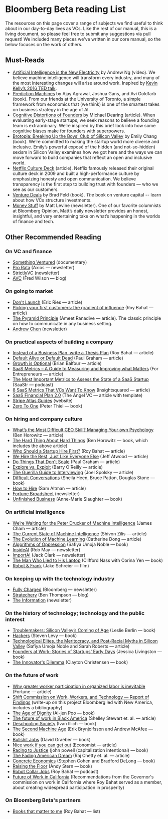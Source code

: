 # Bloomberg Beta reading List

The resources on this page cover a range of subjects we find useful to think about in our day-to-day lives as VCs. Like the rest of our manual, this is a living document, so please feel free to submit any suggestions via pull request! We included many pieces we've written in our core manual, so the below focuses on the work of others.

## Must-Reads

* [Artificial Intelligence is the New Electricity](https://www.youtube.com/watch?v=21EiKfQYZXc) by Andrew Ng (video). We believe machine intelligence will transform every industry, and many of the most interesting changes will arise around work. Inspired by [Kevin Kelly’s 2016 TED talk](https://www.ted.com/talks/kevin_kelly_how_ai_can_bring_on_a_second_industrial_revolution).
* [Prediction Machines](https://www.amazon.com/Prediction-Machines-Economics-Artificial-Intelligence/dp/1633695670) by Ajay Agrawal, Joshua Gans, and Avi Goldfarb (book). From our friends at the University of Toronto, a simple framework from economics that (we think) is one of the smartest takes on business strategy in the age of AI.
* [Cognitive Distortions of Founders](https://medium.com/@mcgd/the-cognitive-distortions-of-founders-8e96c1edf60b) by Michael Dearing (article). When evaluating early-stage startups, we seek reasons to believe a founding team is extraordinary. We’re inspired by this brief look into how some cognitive biases make for founders with superpowers.
* [Brotopia: Breaking Up the Boys' Club of Silicon Valley](https://www.amazon.com/Brotopia-Breaking-Boys-Silicon-Valley/dp/0735213534) by Emily Chang (book). We’re committed to making the startup world more diverse and inclusive. Emily’s powerful exposé of the hidden (and not-so-hidden) sexism in Silicon Valley examines how we got here and the ways we can move forward to build companies that reflect an open and inclusive world.
* [Netflix Culture Deck](https://hbr.org/2014/01/how-netflix-reinvented-hr) (article). Netflix famously released their original culture deck in 2009 and built a high-performance culture by emphasizing honesty and open communication. We believe transparency is the first step to building trust with founders — who we see as our customers.
* [Venture Deals](https://www.amazon.com/Venture-Deals-Smarter-Lawyer-Capitalist/dp/1119259754/ref=dp_ob_title_bk) by Brad Feld (book). *The* book on venture capital -- learn about how VCs structure investments.
* [Money Stuff](https://www.bloomberg.com/view/topics/money-stuff) by Matt Levine (newsletter). One of our favorite columnists at Bloomberg Opinion, Matt’s daily newsletter provides an honest, insightful, and very entertaining take on what’s happening in the worlds of finance and tech.

## Other Recommended Reading

### On VC and finance
* [Something Ventured](http://www.somethingventuredthemovie.com/) (documentary)
* [Pro Rata](https://www.axios.com/newsletters/axios-pro-rata) (Axios — newsletter)
* [StrictlyVC](https://www.strictlyvc.com/) (newsletter)
* [AVC](https://avc.com/) (Fred Wilson — blog)

### On going to market
* [Don't Launch](http://www.startuplessonslearned.com/2009/03/dont-launch.html) (Eric Ries — article)
* [Picking your first customers: the gradient of influence](https://also.roybahat.com/picking-your-first-customers-the-gradient-of-influence-47858b90adfd) (Roy Bahat — article)
* [The Pyramid Principle](https://medium.com/lessons-from-mckinsey/the-pyramid-principle-f0885dd3c5c7) (Ameet Ranadive  — article). The classic principle on how to communicate in any business setting.
* [Andrew Chen](http://andrewchen.co/) (newsletter)

### On practical aspects of building a company
* [Instead of a Business Plan, write a Thesis Plan](https://also.roybahat.com/instead-of-a-business-plan-write-a-thesis-plan-6de9de59daaf) (Roy Bahat — article)
* [Default Alive or Default Dead](http://www.paulgraham.com/aord.html) (Paul Graham — article)
* [Growth is Optional](https://brianbalfour.com/essays/growth-is-optional) (Brian Balfour — article)
* [SaaS Metrics – A Guide to Measuring and Improving what Matters](https://www.forentrepreneurs.com/saas-metrics-2/) (For Entrepreneurs — article)
* [The Most Important Metrics to Assess the State of a SaaS Startup](https://www.saastr.com/saastr-podcast-113-dan-adika-founder-ceo-walkme-shares-the-most-important-metrics-to-assess-the-state-of-a-saas-startup/) (SaaStr — podcast)
* [8 SaaS Metrics That VCs Want To Know](http://www.insightsquared.com/2015/12/vc-influencers-top-saas-metrics/) (Insightsquared — article)
* [SaaS Financial Plan 2.0](https://christophjanz.blogspot.com/2016/03/saas-financial-plan-20.html) (The Angel VC — article with template)
* [Stripe Atlas Guides](https://stripe.com/atlas/guides) (website)
* [Zero To One](https://www.amazon.com/Zero-One-Notes-Startups-Future/dp/0804139296) (Peter Thiel — book)

### On hiring and company culture
* [What’s the Most Difficult CEO Skill? Managing Your own Psychology](https://a16z.com/2011/03/31/whats-the-most-difficult-ceo-skill-managing-your-own-psychology/) (Ben Horowitz — article)
* [The Hard Thing About Hard Things](https://www.amazon.com/Hard-Thing-About-Things-Building/dp/0062273205) (Ben Horowitz — book, which includes the above article)
* [Who Should a Startup Hire First?](https://shift.newco.co/who-should-a-startup-hire-first-c12b279814aa) (Roy Bahat — article)
* [We Hire the Best, Just Like Everyone Else](https://blog.codinghorror.com/we-hire-the-best-just-like-everyone-else/) (Jeff Atwood — article)
* [Do Things That Don't Scale](http://paulgraham.com/ds.html) (Paul Graham — article)
* [Explore vs. Exploit](https://barryoreilly.com/2015/12/14/lean-pmo-explore-vs-exploit/) (Barry O’Reilly — article)
* [The Guerilla Guide to Interviewing](https://www.joelonsoftware.com/2006/10/25/the-guerrilla-guide-to-interviewing-version-30/) (Joel Spolsky — article)
* [Difficult Conversations](https://www.amazon.com/Difficult-Conversations-Discuss-What-Matters/dp/0143118447) (Sheila Heen, Bruce Patton, Douglas Stone — book)
* [How to Hire](http://blog.samaltman.com/how-to-hire) (Sam Altman — article)
* [Fortune Broadsheet](http://fortune.com/newsletter/broadsheet/) (newsletter)
* [Unfinished Business](https://www.amazon.com/Unfinished-Business-Women-Work-Family/dp/0812984978) (Anne-Marie Slaughter — book)

### On artificial intelligence
* [We’re Waiting for the Peter Drucker of Machine Intelligence](https://machinelearnings.co/were-waiting-for-the-peter-drucker-of-machine-intelligence-9b674191b420) (James Cham — article)
* [The Current State of Machine Intelligence](http://www.shivonzilis.com/machineintelligence) (Shivon Zilis — article)
* [The Evolution of Machine Learning](https://techcrunch.com/2017/08/08/the-evolution-of-machine-learning/) (Catherine Dong — article)
* [Algorithms of Oppression](https://www.amazon.com/Algorithms-Oppression-Search-Engines-Reinforce/dp/1479837245) (Safiya Umoja Noble — book)
* [InsideAI](https://inside.com/ai?ref=newsletter) (Rob May — newsletter)
* [ImportAI](https://us13.campaign-archive.com/home/?u=67bd06787e84d73db24fb0aa5&id=6c9d98ff2c) (Jack Clark — newsletter)
* [The Man Who Lied to His Laptop](https://www.amazon.com/Man-Who-Lied-His-Laptop/dp/1617230049) (Clifford Nass with Corina Yen — book)
* [Robot & Frank](https://www.imdb.com/title/tt1990314/) (Jake Schreier — film)

### On keeping up with the technology industry
* [Fully Charged](https://www.bloomberg.com/technology) (Bloomberg — newsletter)
* [Stratechery](https://stratechery.com/) (Ben Thompson — blog)
* [The Information](https://www.theinformation.com/newsletter) (newsletter)

### On the history of technology; technology and the public interest
* [Troublemakers: Silicon Valley’s Coming of Age](https://www.amazon.com/Troublemakers-Silicon-Valleys-Coming-Age/dp/1451651511/) (Leslie Berlin — book)
* [Hackers](https://www.amazon.com/Hackers-Computer-Revolution-Steven-Levy/dp/1449388396) (Steven Levy — book)
* [Technological Elites, the Meritocracy, and Post-Racial Myths in Silicon Valley](https://escholarship.org/uc/item/7z3629nh) (Safiya Umoja Noble and Sarah Roberts — article)
* [Founders at Work: Stories of Startups' Early Days](https://www.amazon.com/Founders-Work-Stories-Startups-Early/dp/1430210788) (Jessica Livingston — book)
* [The Innovator's Dilemma](https://www.amazon.com/Innovators-Dilemma-Technologies-Management-Innovation/dp/1633691780) (Clayton Christensen — book)

### On the future of work
* [Why greater worker participation in organized labor is inevitable](https://fortune.com/2021/12/02/unions-greater-worker-participation-organized-labor-inevitable-seiu-tech-industry/) (Fortune — article)
* [Shift Commission on Work, Workers, and Technology — Report of Findings](https://docsend.com/view/4wizcjb) (write-up on this project Bloomberg led with New America, includes a bibliography)
* [The Age of Dignity](https://www.amazon.com/Age-Dignity-Preparing-Changing-America/dp/1620972018) (Ai-jen Poo — book)
* [The future of work in Black America](https://www.mckinsey.com/featured-insights/future-of-work/the-future-of-work-in-black-america#) (Shelley Stewart et. al. — article)
* [Deschooling Society](https://www.amazon.com/Deschooling-Society-Open-Forum-S/dp/0714508799) (Ivan Illich — book)
* [The Second Machine Age](https://www.amazon.com/Second-Machine-Age-Prosperity-Technologies/dp/0393350649) (Erik Brynjolfsson and Andrew McAfee — book)
* [Bullshit Jobs](https://www.amazon.com/Bullshit-Jobs-Theory-David-Graeber/dp/150114331X) (David Graeber — book)
* [Nice work if you can get out](https://www.economist.com/finance-and-economics/2014/04/22/nice-work-if-you-can-get-out) (Economist — article)
* [Racing to Justice](https://www.amazon.com/Racing-Justice-Transforming-Conceptions-Inclusive/dp/0253017718) (john powell (capitalization intentional) — book)
* [The Fading American Dream](https://www.nber.org/papers/w22910) (Raj Chetty et. al. — article)
* [Concrete Economics](https://www.amazon.com/Concrete-Economics-Hamilton-Approach-Economic/dp/1422189813) (Stephen Cohen and Bradford DeLong — book)
* [Raising the Floor](https://www.amazon.com/Raising-Floor-Universal-Economy-American/dp/1610396251) (Andy Stern — book)
* [Robot Collar Jobs](https://pca.st/bu8m5ng3#t=2m37s) (Roy Bahat — podcast)
* [Future of Work in California](https://www.labor.ca.gov/wp-content/uploads/sites/338/2021/02/ca-future-of-work-report.pdf) (Recommendations from the Governor's commission on work in California where Roy Bahat served as a member, about creating widespread participation in prosperity)

### On Bloomberg Beta's partners
* [Books that matter to me](https://www.amazon.com/ideas/amzn1.account.AEQE3R3FDPUUFV572PJTM3TJBJMQ/2VV8GXDPAWZBH?type=explore&ref=idea_cp_vl_ov_d) (Roy Bahat — list)
